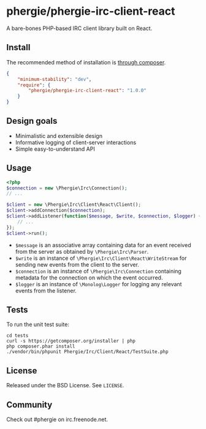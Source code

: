 # phergie/phergie-irc-client-react

A bare-bones PHP-based IRC client library built on React.

## Install

The recommended method of installation is [through composer](http://getcomposer.org).

```JSON
{
    "minimum-stability": "dev",
    "require": {
        "phergie/phergie-irc-client-react": "1.0.0"
    }
}
```

## Design goals

* Minimalistic and extensible design
* Informative logging of client-server interactions
* Simple easy-to-understand API

## Usage

```php
<?php
$connection = new \Phergie\Irc\Connection();
// ...

$client = new \Phergie\Irc\Client\React\Client();
$client->addConnection($connection);
$client->addListener(function($message, $write, $connection, $logger) {
    // ...
});
$client->run();
```

* `$message` is an associative array containing data for an event received from the server as obtained by `\Phergie\Irc\Parser`.
* `$write` is an instance of `\Phergie\Irc\Client\React\WriteStream` for sending new events from the client to the server.
* `$connection` is an instance of `\Phergie\Irc\Connection` containing metadata for the connection on which the event occurred.
* `$logger` is an instance of `\Monolog\Logger` for logging any relevant events from the listener.

## Tests

To run the unit test suite:

```
cd tests
curl -s https://getcomposer.org/installer | php
php composer.phar install
./vendor/bin/phpunit Phergie/Irc/Client/React/TestSuite.php
```

## License

Released under the BSD License. See `LICENSE`.

## Community

Check out #phergie on irc.freenode.net.
